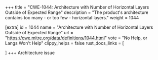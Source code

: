 +++
title = "CWE-1044: Architecture with Number of Horizontal Layers Outside of Expected Range"
description	= "The product's architecture contains too many - or too few - horizontal layers."
weight = 1044

[extra]
id = 1044
name = "Architecture with Number of Horizontal Layers Outside of Expected Range"
url = "https://cwe.mitre.org/data/definitions/1044.html"
vote = "No Help, or Langs Won't Help"
clippy_helps = false
rust_docs_links = [
	
]
+++
Architecture issue
